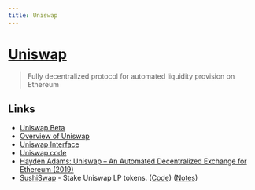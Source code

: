 ```yaml
---
title: Uniswap
---
```


# [Uniswap](https://uniswap.org/)

> Fully decentralized protocol for automated liquidity provision on Ethereum

## Links

- [Uniswap Beta](https://beta.uniswap.info/home)
- [Overview of Uniswap](https://github.com/Uniswap/universe)
- [Uniswap Interface](https://github.com/Uniswap/uniswap-interface)
- [Uniswap code](https://github.com/Uniswap/uniswap-v2-core)
- [Hayden Adams: Uniswap – An Automated Decentralized Exchange for Ethereum (2019)](https://www.youtube.com/watch?v=xHK0QxQ5jxg)
- [SushiSwap](https://app.sushiswap.org/) - Stake Uniswap LP tokens. ([Code](https://github.com/sushiswap/sushiswap)) ([Notes](https://twitter.com/ameensol/status/1302395863709351936))
